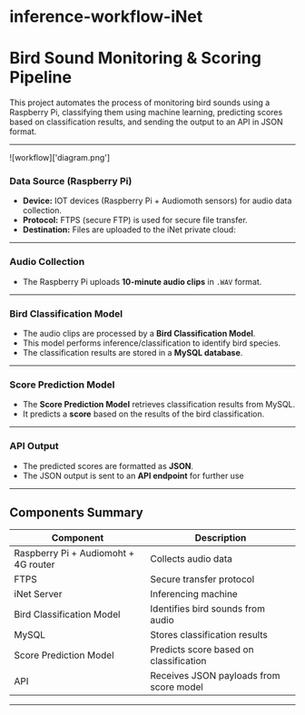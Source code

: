 # inference-workflow-iNet

# Bird Sound Monitoring & Scoring Pipeline

This project automates the process of monitoring bird sounds using a Raspberry Pi, classifying them using machine learning, predicting scores based on classification results, and sending the output to an API in JSON format.

---

![workflow]['diagram.png']

### Data Source (Raspberry Pi)
- **Device:** IOT devices (Raspberry Pi + Audiomoth sensors) for audio data collection.
- **Protocol:** FTPS (secure FTP) is used for secure file transfer.
- **Destination:** Files are uploaded to the iNet private cloud:

---

### Audio Collection
- The Raspberry Pi uploads **10-minute audio clips** in `.WAV` format.

---

### Bird Classification Model
- The audio clips are processed by a **Bird Classification Model**.
- This model performs inference/classification to identify bird species. 
- The classification results are stored in a **MySQL database**.

---

### Score Prediction Model
- The **Score Prediction Model** retrieves classification results from MySQL.
- It predicts a **score** based on the results of the bird classification.

---

### API Output
- The predicted scores are formatted as **JSON**.
- The JSON output is sent to an **API endpoint** for further use

---

## Components Summary
| Component                | Description                                  |
|--------------------------|----------------------------------------------|
| Raspberry Pi + Audiomoht + 4G router        | Collects audio data                          |
| FTPS                     | Secure transfer protocol                     |
| iNet Server              | Inferencing machine               |
| Bird Classification Model| Identifies bird sounds from audio            |
| MySQL                    | Stores classification results               |
| Score Prediction Model   | Predicts score based on classification       |
| API                      | Receives JSON payloads from score model      |


---



